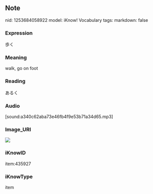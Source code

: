 ## Note
nid: 1253684058922
model: iKnow! Vocabulary
tags: 
markdown: false

### Expression
歩く

### Meaning
walk, go on foot

### Reading
あるく

### Audio
[sound:a340c62aba73e46fb4f9e53b71a34d65.mp3]

### Image_URI
<img src="3dae0e858291f0ec64766527c01d06e4.jpg">

### iKnowID
item:435927

### iKnowType
item
